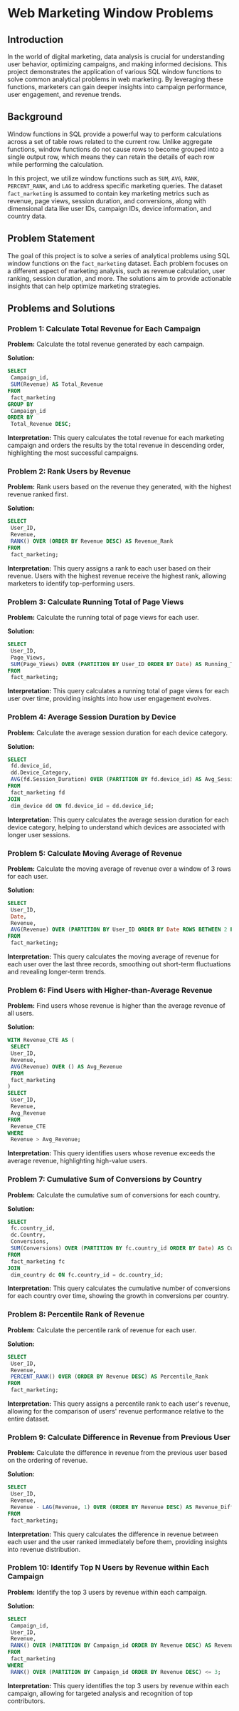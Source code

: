 # Web Marketing Window Problems

## Introduction

In the world of digital marketing, data analysis is crucial for understanding user behavior, optimizing campaigns, and making informed decisions. This project demonstrates the application of various SQL window functions to solve common analytical problems in web marketing. By leveraging these functions, marketers can gain deeper insights into campaign performance, user engagement, and revenue trends.

## Background

Window functions in SQL provide a powerful way to perform calculations across a set of table rows related to the current row. Unlike aggregate functions, window functions do not cause rows to become grouped into a single output row, which means they can retain the details of each row while performing the calculation.

In this project, we utilize window functions such as `SUM`, `AVG`, `RANK`, `PERCENT_RANK`, and `LAG` to address specific marketing queries. The dataset `fact_marketing` is assumed to contain key marketing metrics such as revenue, page views, session duration, and conversions, along with dimensional data like user IDs, campaign IDs, device information, and country data.
 
## Problem Statement

The goal of this project is to solve a series of analytical problems using SQL window functions on the `fact_marketing` dataset. Each problem focuses on a different aspect of marketing analysis, such as revenue calculation, user ranking, session duration, and more. The solutions aim to provide actionable insights that can help optimize marketing strategies.

## Problems and Solutions

### Problem 1: Calculate Total Revenue for Each Campaign

**Problem:** Calculate the total revenue generated by each campaign.

**Solution:**

```sql
SELECT
 Campaign_id,
 SUM(Revenue) AS Total_Revenue
FROM
 fact_marketing
GROUP BY
 Campaign_id
ORDER BY
 Total_Revenue DESC;
```

**Interpretation:** This query calculates the total revenue for each marketing campaign and orders the results by the total revenue in descending order, highlighting the most successful campaigns.

### Problem 2: Rank Users by Revenue

**Problem:** Rank users based on the revenue they generated, with the highest revenue ranked first.

**Solution:**

```sql
SELECT
 User_ID,
 Revenue,
 RANK() OVER (ORDER BY Revenue DESC) AS Revenue_Rank
FROM
 fact_marketing;
```

**Interpretation:** This query assigns a rank to each user based on their revenue. Users with the highest revenue receive the highest rank, allowing marketers to identify top-performing users.

### Problem 3: Calculate Running Total of Page Views

**Problem:** Calculate the running total of page views for each user.

**Solution:**

```sql
SELECT
 User_ID,
 Page_Views,
 SUM(Page_Views) OVER (PARTITION BY User_ID ORDER BY Date) AS Running_Total_Page_Views
FROM
 fact_marketing;
```

**Interpretation:** This query calculates a running total of page views for each user over time, providing insights into how user engagement evolves.

### Problem 4: Average Session Duration by Device

**Problem:** Calculate the average session duration for each device category.

**Solution:**

```sql
SELECT
 fd.device_id,
 dd.Device_Category,
 AVG(fd.Session_Duration) OVER (PARTITION BY fd.device_id) AS Avg_Session_Duration
FROM
 fact_marketing fd
JOIN
 dim_device dd ON fd.device_id = dd.device_id;
```

**Interpretation:** This query calculates the average session duration for each device category, helping to understand which devices are associated with longer user sessions.

### Problem 5: Calculate Moving Average of Revenue

**Problem:** Calculate the moving average of revenue over a window of 3 rows for each user.

**Solution:**

```sql
SELECT
 User_ID,
 Date,
 Revenue,
 AVG(Revenue) OVER (PARTITION BY User_ID ORDER BY Date ROWS BETWEEN 2 PRECEDING AND CURRENT ROW) AS Moving_Avg_Revenue
FROM
 fact_marketing;
```

**Interpretation:** This query calculates the moving average of revenue for each user over the last three records, smoothing out short-term fluctuations and revealing longer-term trends.

### Problem 6: Find Users with Higher-than-Average Revenue

**Problem:** Find users whose revenue is higher than the average revenue of all users.

**Solution:**

```sql
WITH Revenue_CTE AS (
 SELECT
 User_ID,
 Revenue,
 AVG(Revenue) OVER () AS Avg_Revenue
 FROM
 fact_marketing
)
SELECT
 User_ID,
 Revenue,
 Avg_Revenue
FROM
 Revenue_CTE
WHERE
 Revenue > Avg_Revenue;
```

**Interpretation:** This query identifies users whose revenue exceeds the average revenue, highlighting high-value users.

### Problem 7: Cumulative Sum of Conversions by Country

**Problem:** Calculate the cumulative sum of conversions for each country.

**Solution:**

```sql
SELECT
 fc.country_id,
 dc.Country,
 Conversions,
 SUM(Conversions) OVER (PARTITION BY fc.country_id ORDER BY Date) AS Cumulative_Conversions
FROM
 fact_marketing fc
JOIN
 dim_country dc ON fc.country_id = dc.country_id;
```

**Interpretation:** This query calculates the cumulative number of conversions for each country over time, showing the growth in conversions per country.

### Problem 8: Percentile Rank of Revenue

**Problem:** Calculate the percentile rank of revenue for each user.

**Solution:**

```sql
SELECT
 User_ID,
 Revenue,
 PERCENT_RANK() OVER (ORDER BY Revenue DESC) AS Percentile_Rank
FROM
 fact_marketing;
```

**Interpretation:** This query assigns a percentile rank to each user's revenue, allowing for the comparison of users' revenue performance relative to the entire dataset.

### Problem 9: Calculate Difference in Revenue from Previous User

**Problem:** Calculate the difference in revenue from the previous user based on the ordering of revenue.

**Solution:**

```sql
SELECT
 User_ID,
 Revenue,
 Revenue - LAG(Revenue, 1) OVER (ORDER BY Revenue DESC) AS Revenue_Difference
FROM
 fact_marketing;
```

**Interpretation:** This query calculates the difference in revenue between each user and the user ranked immediately before them, providing insights into revenue distribution.

### Problem 10: Identify Top N Users by Revenue within Each Campaign

**Problem:** Identify the top 3 users by revenue within each campaign.

**Solution:**

```sql
SELECT
 Campaign_id,
 User_ID,
 Revenue,
 RANK() OVER (PARTITION BY Campaign_id ORDER BY Revenue DESC) AS Revenue_Rank
FROM
 fact_marketing
WHERE
 RANK() OVER (PARTITION BY Campaign_id ORDER BY Revenue DESC) <= 3;
```

**Interpretation:** This query identifies the top 3 users by revenue within each campaign, allowing for targeted analysis and recognition of top contributors.
